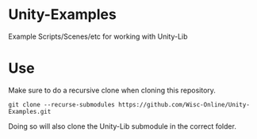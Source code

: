 # Unity-Examples
Example Scripts/Scenes/etc for working with Unity-Lib

# Use
Make sure to do a recursive clone when cloning this repository.
```
git clone --recurse-submodules https://github.com/Wisc-Online/Unity-Examples.git
```
Doing so will also clone the Unity-Lib submodule in the correct folder.
